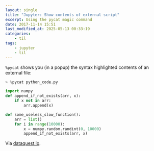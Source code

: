 ```yaml
---
layout: single
title: "Jupyter: Show contents of external script"
excerpt: Using the pycat magic command
date: 2017-11-14 15:51
last_modified_at: 2025-05-13 00:33:19
categories:
    - til
tags:
    - jupyter
    - til
---
```


`%pycat` shows you (in a popup) the syntax highlighted contents of an external file:

```python
> %pycat python_code.py

import numpy
def append_if_not_exists(arr, x):
    if x not in arr:
        arr.append(x)

def some_useless_slow_function():
    arr = list()
    for i in range(10000):
        x = numpy.random.randint(0, 10000)
        append_if_not_exists(arr, x)
```

Via [dataquest.io](https://www.dataquest.io/blog/jupyter-notebook-tips-tricks-shortcuts/).
